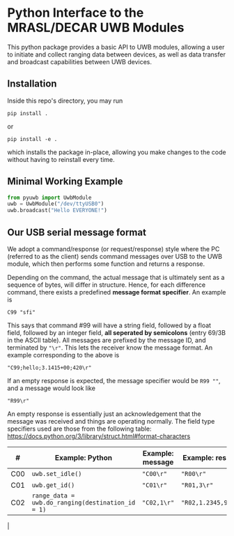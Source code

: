 # Python Interface to the MRASL/DECAR UWB Modules

This python package provides a basic API to UWB modules, allowing a user to initiate and collect ranging data between devices, as well as data transfer and broadcast capabilities between UWB devices.

## Installation
Inside this repo's directory, you may run

    pip install .
or

    pip install -e .

which installs the package in-place, allowing you make changes to the code without having to reinstall every time. 


## Minimal Working Example
```python
from pyuwb import UwbModule
uwb = UwbModule("/dev/ttyUSB0")
uwb.broadcast("Hello EVERYONE!")
```

## Our USB serial message format
We adopt a command/response (or request/response) style where the PC (referred to as the client) sends command messages over USB to the UWB module, which then performs some function and returns a response. 

Depending on the command, the actual message that is ultimately sent as a sequence of bytes, will differ in structure. Hence, for each difference command, there exists a predefined __message format specifier__. An example is 

    C99 "sfi" 

This says that command #99 will have a string field, followed by a float field, followed by an integer field, __all seperated by semicolons__ (entry 69/3B in the ASCII table). All messages are prefixed by the message ID, and terminated by `"\r"`. This lets the receiver know the message format. An example corresponding to the above is

    "C99;hello;3.1415+00;420\r"

If an empty response is expected, the message specifier would be `R99 ""`, and a message would look like

    "R99\r"

An empty response is essentially just an acknowledgement that the message was received and things are operating normally. The field type specifiers used are those from the following table:
https://docs.python.org/3/library/struct.html#format-characters





|# | Example: Python | Example: message| Example: response|
|--|--------|---------------------|------------------|
|C00| `uwb.set_idle()`| `"C00\r"` | `"R00\r"` |
|C01| `uwb.get_id()`| `"C01\r"`|`"R01,3\r"`
|C02| `range_data = uwb.do_ranging(destination_id = 1)`| `"C02,1\r"`| `"R02,1.2345,98.1\r"`
|
